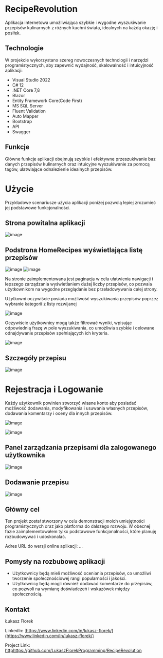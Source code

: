 # RecipeRevolution
Aplikacja internetowa umożliwiająca szybkie i wygodne wyszukiwanie przepisów kulinarnych z różnych kuchni świata, idealnych na każdą okazję i posiłek.

## Technologie

W projekcie wykorzystano szereg nowoczesnych technologii i narzędzi programistycznych, aby zapewnić wydajność, skalowalność i intuicyjność aplikacji:

- Visual Studio 2022
- C# 12
- .NET Core 7,8
- Blazor
- Entity Framework Core(Code First)
- MS SQL Server
- Fluent Validation
- Auto Mapper
- Bootstrap
- API
- Swagger

## Funkcje
Główne funkcje aplikacji obejmują szybkie i efektywne przeszukiwanie baz danych przepisów kulinarnych oraz intuicyjne wyszukiwanie za pomocą tagów, ułatwiające odnalezienie idealnych przepisów.

# Użycie 
Przykładowe scenariusze użycia aplikacji poniżej pozwolą lepiej zrozumieć jej podstawowe funkcjonalności.

## Strona powitalna aplikacji 

![image](https://github.com/LukaszFlorekProgramming/RecipeRevolution/assets/56117955/500d9fba-6c5c-46c9-93e1-e0fcf02a1afb)

## Podstrona HomeRecipes wyświetlająca listę przepisów 

![image](https://github.com/LukaszFlorekProgramming/RecipeRevolution/assets/56117955/05340c27-baec-4a6b-906a-2f258f8e6150)
![image](https://github.com/LukaszFlorekProgramming/RecipeRevolution/assets/56117955/75373aa7-dfa1-4684-83cf-c08409d3c18f)

Na stronie zaimplementowana jest paginacja w celu ułatwienia nawigacji i lepszego zarządzania wyświetlaniem dużej liczby przepisów, co pozwala użytkownikom na wygodne przeglądanie bez przeładowywania całej strony.

Użytkowni oczywiście posiada możliwość wyszukiwania przepisów poprzez wybranie kategorii z listy rozwijanej 

![image](https://github.com/LukaszFlorekProgramming/RecipeRevolution/assets/56117955/49607236-f888-49f2-b34e-95ce546d2713)

Oczywiście użytkownicy mogą także filtrować wyniki, wpisując odpowiednią frazę w pole wyszukiwania, co umożliwia szybkie i celowane odnajdywanie przepisów spełniających ich kryteria.

![image](https://github.com/LukaszFlorekProgramming/RecipeRevolution/assets/56117955/2b9bce79-354b-49df-9264-33d3ae8e58b1)

## Szczegóły przepisu

![image](https://github.com/LukaszFlorekProgramming/RecipeRevolution/assets/56117955/215cab3d-e082-4020-86d4-f56a0e55890d)


# Rejestracja i Logowanie
Każdy użytkownik powinien stworzyć własne konto aby posiadać możliwość dodawania, modyfikowania i usuwania własnych przepisów, dodawania komentarzy i oceny dla innych przepisów. 

![image](https://github.com/LukaszFlorekProgramming/RecipeRevolution/assets/56117955/fffaa9be-aead-42a5-8e24-c1785fabf717)

![image](https://github.com/LukaszFlorekProgramming/RecipeRevolution/assets/56117955/5bb20f8a-dd97-4fd6-94dc-efaff17acc1d)


## Panel zarządzania przepisami dla zalogowanego użytkownika

![image](https://github.com/LukaszFlorekProgramming/RecipeRevolution/assets/56117955/bb7b60cd-50b9-4d6f-a077-48ed7036ebb4)

## Dodawanie przepisu 

![image](https://github.com/LukaszFlorekProgramming/RecipeRevolution/assets/56117955/bb26e574-455f-4423-82ab-7d97e4fcd768)

## Główny cel
Ten projekt został stworzony w celu demonstracji moich umiejętności programistycznych oraz jako platforma do dalszego rozwoju. W obecnej fazie zaimplementowałem tylko podstawowe funkcjonalności, które planuję rozbudowywać i udoskonalać.

Adres URL do wersji online aplikacji: ...

## Pomysły na rozbubowę aplikacji

- Użytkownicy będą mieli możliwość oceniania przepisów, co umożliwi tworzenie społecznościowej rangi popularności i jakości.
- Użytkownicy będą mogli również dodawać komentarze do przepisów, co pozwoli na wymianę doświadczeń i wskazówek między społecznością.


## Kontakt
Łukasz Florek

LinkedIn: [https://www.linkedin.com/in/lukasz-florek/](https://www.linkedin.com/in/lukasz-florek/)

Project Link: [http](https://github.com/LukaszFlorekProgramming/RecipeRevolution)https://github.com/LukaszFlorekProgramming/RecipeRevolution



